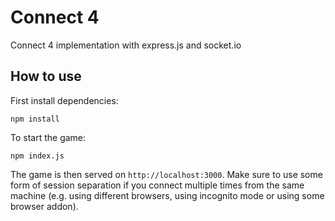 # Connect 4

Connect 4 implementation with express.js and socket.io

## How to use

First install dependencies:
```
npm install
```

To start the game:
```
npm index.js
```

The game is then served on `http://localhost:3000`. Make sure to use some form of session separation if you connect multiple times from the same machine (e.g. using different browsers, using incognito mode or using some browser addon).
